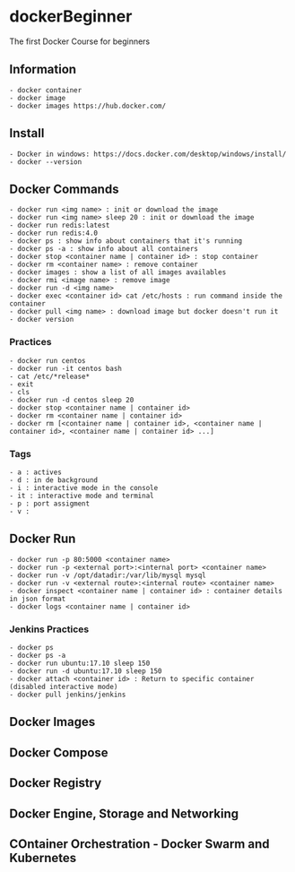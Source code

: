 # dockerBeginner
The first Docker Course for beginners

## Information 
    - docker container
    - docker image
    - docker images https://hub.docker.com/

## Install 
    - Docker in windows: https://docs.docker.com/desktop/windows/install/
    - docker --version

## Docker Commands
    - docker run <img name> : init or download the image
    - docker run <img name> sleep 20 : init or download the image
    - docker run redis:latest
    - docker run redis:4.0
    - docker ps : show info about containers that it's running
    - docker ps -a : show info about all containers
    - docker stop <container name | container id> : stop container
    - docker rm <container name> : remove container
    - docker images : show a list of all images availables
    - docker rmi <image name> : remove image
    - docker run -d <img name>
    - docker exec <container id> cat /etc/hosts : run command inside the container
    - docker pull <img name> : download image but docker doesn't run it
    - docker version
    
### Practices
    - docker run centos
    - docker run -it centos bash
    - cat /etc/*release*
    - exit
    - cls
    - docker run -d centos sleep 20 
    - docker stop <container name | container id>
    - docker rm <container name | container id>
    - docker rm [<container name | container id>, <container name | container id>, <container name | container id> ...]

### Tags
    - a : actives
    - d : in de background
    - i : interactive mode in the console
    - it : interactive mode and terminal
    - p : port assigment 
    - v :

## Docker Run
    - docker run -p 80:5000 <container name>
    - docker run -p <external port>:<internal port> <container name>
    - docker run -v /opt/datadir:/var/lib/mysql mysql
    - docker run -v <external route>:<internal route> <container name>
    - docker inspect <container name | container id> : container details in json format
    - docker logs <container name | container id>

### Jenkins Practices
    - docker ps
    - docker ps -a
    - docker run ubuntu:17.10 sleep 150
    - docker run -d ubuntu:17.10 sleep 150
    - docker attach <container id> : Return to specific container (disabled interactive mode)
    - docker pull jenkins/jenkins

## Docker Images


## Docker Compose


## Docker Registry



## Docker Engine, Storage and Networking


## COntainer Orchestration - Docker Swarm and Kubernetes


